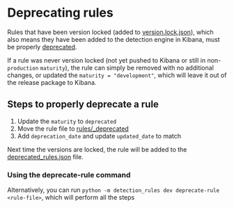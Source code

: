 # Deprecating rules

Rules that have been version locked (added to [version.lock.json](../detection_rules/etc/version.lock.json)), which also means they
have been added to the detection engine in Kibana, must be properly [deprecated](#steps-to-properly-deprecate-a-rule).

If a rule was never version locked (not yet pushed to Kibana or still in non-`production` `maturity`), the rule can
simply be removed with no additional changes, or updated the `maturity = "development"`, which will leave it out of the
release package to Kibana.


## Steps to properly deprecate a rule

1. Update the `maturity` to `deprecated`
2. Move the rule file to [rules/_deprecated](../rules/_deprecated)
3. Add `deprecation_date` and update `updated_date` to match

Next time the versions are locked, the rule will be added to the [deprecated_rules.json](../detection_rules/etc/deprecated_rules.json)
file.


### Using the deprecate-rule command

Alternatively, you can run `python -m detection_rules dev deprecate-rule <rule-file>`, which will perform all the steps

